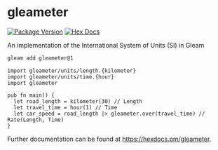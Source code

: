 # gleameter

[![Package Version](https://img.shields.io/hexpm/v/gleameter)](https://hex.pm/packages/gleameter)
[![Hex Docs](https://img.shields.io/badge/hex-docs-ffaff3)](https://hexdocs.pm/gleameter/)

An implementation of the International System of Units (SI) in Gleam

```sh
gleam add gleameter@1
```

```gleam
import gleameter/units/length.{kilometer}
import gleameter/units/time.{hour}
import gleameter

pub fn main() {
  let road_length = kilometer(30) // Length
  let travel_time = hour(1) // Time
  let car_speed = road_length |> gleameter.over(travel_time) // Rate(Length, Time)
}
```

Further documentation can be found at <https://hexdocs.pm/gleameter>.
